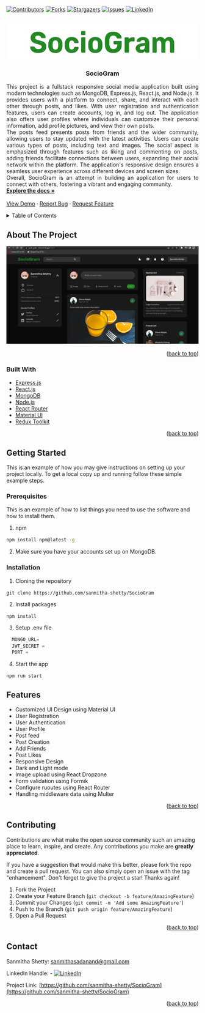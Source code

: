<!-- Improved compatibility of back to top link: See: https://github.com/othneildrew/Best-README-Template/pull/73 -->

<a name="readme-top"></a>

<!--
*** Thanks for checking out the Best-README-Template. If you have a suggestion
*** that would make this better, please fork the repo and create a pull request
*** or simply open an issue with the tag "enhancement".
*** Don't forget to give the project a star!
*** Thanks again! Now go create something AMAZING! :D
-->

<!-- PROJECT SHIELDS -->
<!--
*** I'm using markdown "reference style" links for readability.
*** Reference links are enclosed in brackets [ ] instead of parentheses ( ).
*** See the bottom of this document for the declaration of the reference variables
*** for contributors-url, forks-url, etc. This is an optional, concise syntax you may use.
*** https://www.markdownguide.org/basic-syntax/#reference-style-links
-->

[![Contributors][contributors-shield]][contributors-url]
[![Forks][forks-shield]][forks-url]
[![Stargazers][stars-shield]][stars-url]
[![Issues][issues-shield]][issues-url]
[![LinkedIn][linkedin-shield]][linkedin-url]

<!-- PROJECT LOGO -->
<br />
<div align="center">
  <a href="https://github.com/sanmitha-shetty/SocioGram">
    <img src="/readme_images/logo.png" alt="Logo" width="540" height="92">
  </a>

<h3 align="center">SocioGram</h3>

  <p align="justify">
        This project is a fullstack responsive social media application built using modern technologies such as MongoDB, Express.js, React.js, and Node.js. It provides users with a platform to connect, share, and interact with each other through posts, and likes. With user registration and authentication features, users can  create accounts, log in, and log out. The application also offers user profiles where individuals can customize their personal information, add profile pictures, and view their own posts.
        <br />
        The posts feed presents posts from friends and the wider community, allowing users to stay updated with the latest activities. Users can create various types of posts, including text and images. The social aspect is emphasized through features such as liking and commenting on posts, adding friends facilitate connections between users, expanding their social network within the platform. The application's responsive design ensures a seamless user experience across different devices and screen sizes.
        <br />
        Overall, SocioGram is an attempt in building an application for users to connect with others, fostering a vibrant and engaging community.
        <br />
        <a href="https://github.com/sanmitha-shetty/SocioGram"><strong>Explore the docs »</strong></a>
        <br />
        <br />
        <a href="https://github.com/sanmitha-shetty/SocioGram">View Demo</a>
        ·
        <a href="https://github.com/sanmitha-shetty/SocioGram/issues">Report Bug</a>
        ·
        <a href="https://github.com/sanmitha-shetty/SocioGram/issues">Request Feature</a>

  </p>
</div>

<!-- TABLE OF CONTENTS -->
<details>
  <summary>Table of Contents</summary>
  <ol>
    <li>
      <a href="#about-the-project">About The Project</a>
      <ul>
        <li><a href="#built-with">Built With</a></li>
      </ul>
    </li>
    <li>
      <a href="#getting-started">Getting Started</a>
      <ul>
        <li><a href="#prerequisites">Prerequisites</a></li>
        <li><a href="#installation">Installation</a></li>
      </ul>
    </li>
    <li>
      <a href="#features">Features</a>
    </li>
    <li><a href="#contributing">Contributing</a></li>
    <li><a href="#contact">Contact</a></li>
  </ol>
</details>

<!-- ABOUT THE PROJECT -->

## About The Project

[![Product Name Screen Shot][product-screenshot]](https://example.com)

<p align="right">(<a href="#readme-top">back to top</a>)</p>

### Built With

<ul>
  <li><a href="https://expressjs.com/">Express.js </a></li>
  <li><a href="https://reactjs.org/">React.js</a></li>
  <li><a href="https://www.mongodb.com/">MongoDB</a></li>
  <li><a href="https://nodejs.org/en/">Node.js</a></li>
  <li><a href="https://reactrouter.com/en/main">React Router</a></li>
  <li><a href="https://mui.com/">Material UI</a></li>
  <li><a href="https://redux-toolkit.js.org/">Redux Toolkit</a></li>
</ul>

<p align="right">(<a href="#readme-top">back to top</a>)</p>

<!-- GETTING STARTED -->

## Getting Started

This is an example of how you may give instructions on setting up your project locally.
To get a local copy up and running follow these simple example steps.

### Prerequisites

This is an example of how to list things you need to use the software and how to install them.

1. npm

```sh
npm install npm@latest -g
```

2. Make sure you have your accounts set up on MongoDB.

### Installation

1. Cloning the repository

```shell
git clone https://github.com/sanmitha-shetty/SocioGram
```

2. Install packages

```shell
npm install
```

3. Setup .env file

```js
  MONGO_URL=
  JWT_SECRET =
  PORT =
```

4. Start the app

```shell
npm run start
```

## Features

- Customized UI Design using Material UI
- User Registration
- User Authentication
- User Profile
- Post feed
- Post Creation
- Add Friends
- Post Likes
- Responsive Design
- Dark and Light mode
- Image upload using React Dropzone
- Form validation using Formik
- Configure ruoutes using React Router
- Handling middleware data using Multer

<p align="right">(<a href="#readme-top">back to top</a>)</p>

<!-- CONTRIBUTING -->

## Contributing

Contributions are what make the open source community such an amazing place to learn, inspire, and create. Any contributions you make are **greatly appreciated**.

If you have a suggestion that would make this better, please fork the repo and create a pull request. You can also simply open an issue with the tag "enhancement".
Don't forget to give the project a star! Thanks again!

1. Fork the Project
2. Create your Feature Branch (`git checkout -b feature/AmazingFeature`)
3. Commit your Changes (`git commit -m 'Add some AmazingFeature'`)
4. Push to the Branch (`git push origin feature/AmazingFeature`)
5. Open a Pull Request

<p align="right">(<a href="#readme-top">back to top</a>)</p>

<!-- CONTACT -->

## Contact

Sanmitha Shetty: sanmithasadanand@gmail.com

LinkedIn Handle: - [![LinkedIn][linkedin-shield]][linkedin-url]

Project Link: [https://github.com/sanmitha-shetty/SocioGram](https://github.com/sanmitha-shetty/SocioGram)

<p align="right">(<a href="#readme-top">back to top</a>)</p>

<!-- MARKDOWN LINKS & IMAGES -->
<!-- https://www.markdownguide.org/basic-syntax/#reference-style-links -->

[contributors-shield]: https://img.shields.io/github/contributors/sanmitha-shetty/SocioGram.svg?style=for-the-badge
[contributors-url]: https://github.com/sanmitha-shetty/SocioGram/graphs/contributors
[forks-shield]: https://img.shields.io/github/forks/sanmitha-shetty/SocioGram.svg?style=for-the-badge
[forks-url]: https://github.com/sanmitha-shetty/SocioGram/network/members
[stars-shield]: https://img.shields.io/github/stars/sanmitha-shetty/SocioGram.svg?style=for-the-badge
[stars-url]: https://github.com/sanmitha-shetty/SocioGram/stargazers
[issues-shield]: https://img.shields.io/github/issues/sanmitha-shetty/SocioGram.svg?style=for-the-badge
[issues-url]: https://github.com/sanmitha-shetty/SocioGram/issues
[license-shield]: https://img.shields.io/github/license/sanmitha-shetty/SocioGram.svg?style=for-the-badge
[license-url]: https://github.com/sanmitha-shetty/SocioGram/blob/master/LICENSE.txt
[linkedin-shield]: https://img.shields.io/badge/-LinkedIn-black.svg?style=for-the-badge&logo=linkedin&colorB=555
[linkedin-url]: https://www.linkedin.com/in/sanmithashetty07/
[product-screenshot]: /readme_images/screenshot.png
